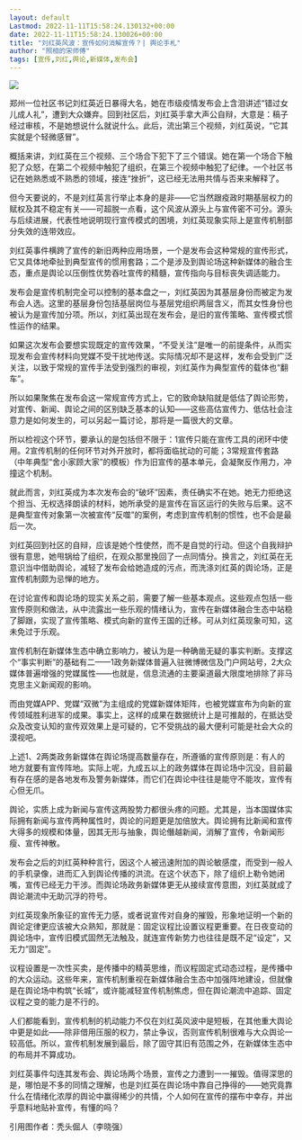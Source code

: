 ```yaml
---
layout: default
Lastmod: 2022-11-11T15:58:24.130132+00:00
date: 2022-11-11T15:58:24.130026+00:00
title: "刘红英风波：宣传如何消解宣传？| 舆论手札"
author: "照相的宋师傅"
tags: [宣传,刘红,舆论,新媒体,发布会]
---
```


![](https://images.weserv.nl/?url=https%3A//mmbiz.qpic.cn/mmbiz_jpg/PqhR4gaaOVjFbdqezocx5hrbHWUysPwnpCPicW1iazqEXUGUytPrOXhmbCyoK34E29On97xK4RActdYvo2gQ7Zuw/640%3Fwx_fmt%3Djpeg)

郑州一位社区书记刘红英近日暴得大名，她在市级疫情发布会上含泪讲述“错过女儿成人礼”，遭到大众嫌弃。回到社区后，刘红英手拿大声公自辩，大意是：稿子经过审核，不是她想说什么就说什么。此后，流出第三个视频，刘红英说，“它其实就是个轻微感冒”。

概括来讲，刘红英在三个视频、三个场合下犯下了三个错误。她在第一个场合下触犯了众怒，在第二个视频中触犯了组织，在第三个视频中触犯了纪律。一个社区书记在她熟悉或不熟悉的领域，接连“挫折”，这已经无法用共情与否来来解释了。

但今天要说的，不是刘红英言行举止本身的是非——它当然跟疫政时期基层权力的赋权及其不稳定有关——可超脱一点看，这个风波从源头上与宣传密不可分。源头与后续进展，代表性地说明现行宣传模式的困境，刘红英现象实际上是宣传机制部分失效的连带效应。

刘红英事件横跨了宣传的新旧两种应用场景，一个是发布会这种常规的宣传形式，它又具体地牵扯到典型宣传的惯用套路；二个是涉及到舆论场这种新媒体的融合生态，重点是舆论以压倒性优势吞吐宣传的精髓，宣传指向与目标丧失调适能力。

发布会是宣传机制完全可以控制的基本盘之一，刘红英因为其基层身份而被定为发布会人选。这里的基层身份包括基层岗位与基层党组织两层含义，而其女性身份也被认为是宣传加分项。所以，刘红英出现在发布会，是旧的宣传策略、宣传模式惯性运作的结果。

如果这次发布会要想实现既定的宣传效果，“不受关注”是唯一的前提条件，从而实现发布会宣传材料向党媒不受干扰地传送。实际情况却不是这样，发布会受到广泛关注，以致于常规的宣传手法受到强烈的审视，刘红英作为典型宣传的载体也“翻车”。

所以如果聚焦在发布会这一常规宣传方式上，它的致命缺陷就是低估了舆论形势，对宣传、新闻、舆论之间的区别缺乏基本的认知——这些高估宣传力、低估社会注意力是如何发生的，可以另起一篇讨论，那将是一篇很大的文章。

所以检视这个环节，要承认的是包括但不限于：1宣传只能在宣传工具的闭环中使用。2宣传机制的任何环节对外开放时，都将面临扰动的可能；3常规宣传套路（中年典型“舍小家顾大家”的模板）作为旧宣传的基本单元，会凝聚反作用力，冲撞这个机制。

就此而言，刘红英成为本次发布会的“破坏”因素，责任确实不在她。她无力拒绝这个担当、无权选择朗读的材料，她所承受的是宣传在盲区运行的失败与后果。这不是典型宣传对象第一次被宣传“反噬”的案例，考虑到宣传机制的惯性，也不会是最后一次。

刘红英回到社区的自辩，应该是她个性使然，而不是自觉的行动。但这个自我辩护很有意思，她甩锅给了组织，在观众那里挽回了一点同情分。换言之，刘红英在无意识当中借助舆论，减轻了发布会给她造成的污点，而洗涤刘红英的舆论场，正是宣传机制颇为忌惮的地方。

在讨论宣传和舆论场的现实关系之前，需要了解一些基本观点。这些观点包括一些宣传原则和做法，从中流露出一些乐观的情绪认为，宣传在新媒体融合生态中站稳了脚跟，实现了宣传策略、模式向新的宣传王国的迁移。可从刘红英现象可知，这未免过于乐观。

宣传机制在新媒体生态中确立影响力，被认为是一种确凿无疑的事实判断。支撑这个“事实判断”的基础有二——1政务新媒体普遍入驻微博微信及门户网站号，2大众媒体普遍增强的党媒属性——也就是，信息流通的主要渠道最大限度地排除了非马克思主义新闻观的影响。

而由党媒APP、党媒“双微”为主组成的党媒新媒体矩阵，也被党媒宣布为向新的宣传领域胜利进军的成果。事实上，这样的成果在数据统计上是可推敲的，在抵达受众及改变认知的宣传双效果上是可疑的，它不受挑战的最大便利可能是社会大众的漠视吧。

上述1、2两类政务新媒体在舆论场提高数量存在，所遵循的宣传原则是：有人的地方就要有宣传阵地。实际上呢，九成五以上的政务媒体在舆论场中沉没，目前最有存在感的是各地发布及警务新媒体，而它们在舆论中往往是能守不能攻，宣传有心但无爪。

舆论，实质上成为新闻与宣传这两股势力都很头疼的问题。尤其是，当本国媒体实际拥有新闻与宣传两种属性时，舆论的问题更是加倍放大。舆论拥有比新闻和宣传大得多的规模和体量，因其无形与抽象，舆论僭越新闻，消解了宣传，令新闻形瘦、宣传神散。

发布会之后的刘红英种种言行，因这个人被迅速附加的舆论敏感度，而受到一般人的手机录像，进而汇入到舆论传播的洪流。在这个状态下，除了组织上勒令她闭嘴，宣传已经无力干涉。而舆论场政务新媒体更无从接续宣传意图，刘红英就成了舆论潮流中无助沉浮的符号。

刘红英现象所象征的宣传无力感，或者说宣传对自身的摧毁，形象地证明一个新的舆论定律更应该被大众熟知，那就是：固定议程比设置议程更重要。在日夜变动的舆论场中，宣传旧模式固然无法触及，就连宣传新势力也往往是既不足“设定”，又无力“固定”。

议程设置是一次性买卖，是传播中的精英思维，而议程固定式动态过程，是传播中的大众运动。这些年来，宣传机制重视在新媒体融合生态中加强阵地建设，但就像是在舆论场中构筑“长城”，或许能减轻宣传机制焦虑，但在舆论潮流中追踪、固定议程之变的能力是不行的。

人们都能看到，宣传机制的机动能力不仅在刘红英风波中是短板，在其他重大舆论中更是如此——除非借用压服的权力，禁止争议，否则宣传机制很难与大众舆论一较高低。所以，宣传机制发展到最后，除了固守其旧有范围之外，在新媒体生态中的布局并不算成功。

刘红英事件勾连其发布会、舆论场两个场景，宣传之力遭到一一摧毁。值得深思的是，哪怕是不多的同情之理解，也是刘红英在舆论场中靠自己挣得的——她究竟靠什么在情绪化浓厚的舆论中赢得稀少的共情，个人如何在宣传的摆布中幸存，并出乎意料地贴补宣传，有懂的吗？

引用图作者：秃头倔人（李晓强）

